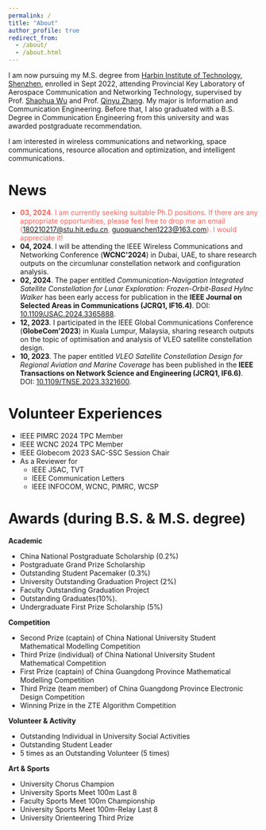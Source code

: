 ```yaml
---
permalink: /
title: "About"
author_profile: true
redirect_from: 
  - /about/
  - /about.html
---
```


I am now pursuing my M.S. degree from [Harbin Institute of Technology, Shenzhen](http://en.hitsz.edu.cn/), enrolled in Sept 2022, attending Provincial Key Laboratory of Aerospace Communication and Networking Technology, supervised by Prof. [Shaohua Wu](http://faculty.hitsz.edu.cn/wushaohua) and Prof. [Qinyu Zhang](https://faculty.hitsz.edu.cn/zhangqinyu). My major is Information and Communication Engineering. Before that, I also graduated with a B.S. Degree in Communication Engineering from this university and was awarded postgraduate recommendation.

I am interested in wireless communications and networking, space communications, resource allocation and optimization, and intelligent communications.

News
======

- <span style="color:#FE6058">**03, 2024**. I am currently seeking suitable Ph.D positions. If there are any appropriate opportunities, please feel free to drop me an email (</span>[180210217@stu.hit.edu.cn]()<span style="color:#FE6058">,</span> [guoquanchen1223@163.com]()<span style="color:#FE6058">). I would appreciate it!</span>
- **04, 2024**. I will be attending the IEEE Wireless Communications and Networking Conference (**WCNC'2024**) in Dubai, UAE, to share research outputs on the circumlunar constellation network and configuration analysis.
- **02, 2024**. The paper entitled *Communication-Navigation Integrated Satellite Constellation for Lunar Exploration: Frozen-Orbit-Based HyInc Walker* has been early access for publication in the **IEEE Journal on Selected Areas in Communications (JCRQ1, IF16.4)**. DOI: [10.1109/JSAC.2024.3365888](https://ieeexplore.ieee.org/document/10436138/). 
- **12, 2023**. I participated in the IEEE Global Communications Conference (**GlobeCom'2023**) in Kuala Lumpur, Malaysia, sharing research outputs on the topic of optimisation and analysis of VLEO satellite constellation design.
- **10, 2023**. The paper entitled *VLEO Satellite Constellation Design for Regional Aviation and Marine Coverage* has been published in the **IEEE Transactions on Network Science and Engineering (JCRQ1, IF6.6)**. DOI: [10.1109/TNSE.2023.3321600](https://ieeexplore.ieee.org/document/10269648). 


Volunteer Experiences
======
- IEEE PIMRC 2024 TPC Member
- IEEE WCNC 2024 TPC Member
- IEEE Globecom 2023 SAC-SSC Session Chair
- As a Reviewer for
  - IEEE JSAC, TVT
  - IEEE Communication Letters
  - IEEE INFOCOM, WCNC, PIMRC, WCSP


Awards (during B.S. & M.S. degree)
======
**Academic**
- China National Postgraduate Scholarship (0.2%)
- Postgraduate Grand Prize Scholarship
- Outstanding Student Pacemaker (0.3%)
- University Outstanding Graduation Project (2%)
- Faculty Outstanding Graduation Project
- Outstanding Graduates(10%).
- Undergraduate First Prize Scholarship (5%)

**Competition**
- Second Prize (captain) of China National University Student Mathematical Modelling Competition
- Third Prize (individual) of China National University Student Mathematical Competition
- First Prize (captain) of China Guangdong Province Mathematical Modelling Competition
- Third Prize (team member) of China Guangdong Province Electronic Design Competition
- Winning Prize in the ZTE Algorithm Competition

**Volunteer & Activity**
- Outstanding Individual in University Social Activities
- Outstanding Student Leader
- 5 times as an Outstanding Volunteer (5 times)
  
**Art & Sports**  
- University Chorus Champion
- University Sports Meet 100m Last 8
- Faculty Sports Meet 100m Championship
- University Sports Meet 100m-Relay Last 8
- University Orienteering Third Prize